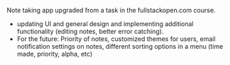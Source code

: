 Note taking app upgraded from a task in the fullstackopen.com course.

- updating UI and general design and implementing additional functionality (editing notes, better error catching).
- For the future: Priority of notes, customized themes for users, email notification settings on notes, different sorting options in a menu (time made, priority, alpha, etc) 
